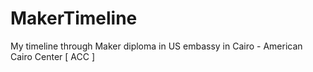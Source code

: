 # MakerTimeline
My timeline through Maker diploma in US embassy in Cairo - American Cairo Center [ ACC ]
